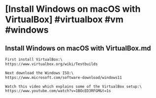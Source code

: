 # [Install Windows on macOS with VirtualBox] #virtualbox #vm #windows

## Install Windows on macOS with VirtualBox.md

```markdown
First install VirtualBox:\
https://www.virtualbox.org/wiki/Testbuilds

Next download the Windows ISO:\
https://www.microsoft.com/software-download/windows11

Watch this video which explains some of the VirtualBox setup:\
https://www.youtube.com/watch?v=1BOcED3RFGM&t=1s
```

